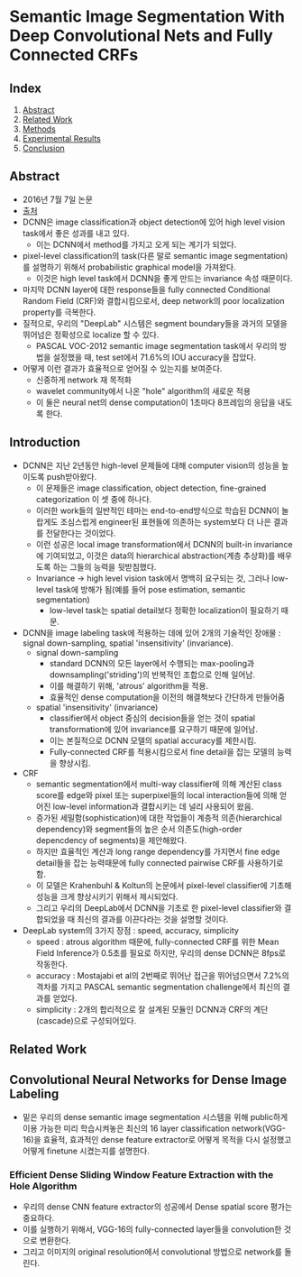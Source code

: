 # Semantic Image Segmentation With Deep Convolutional Nets and Fully Connected CRFs

## Index

1. [Abstract](##Abstract)
2. [Related Work](##Related%20Work)
3. [Methods](##Methods)
4. [Experimental Results](##Experimental%20Results)
5. [Conclusion](##Conclusion)

## Abstract

- 2016년 7월 7일 논문
- [출처](https://arxiv.org/pdf/1412.7062.pdf)
- DCNN은 image classification과 object detection에 있어 high level vision task에서 좋은 성과를 내고 있다.
  - 이는 DCNN에서 method를 가지고 오게 되는 계기가 되었다.
- pixel-level classification의 task(다른 말로 semantic image segmentation)를 설명하기 위해서 probabilistic graphical model을 가져왔다.
  - 이것은 high level task에서 DCNN을 좋게 만드는 invariance 속성 때문이다.
- 마지막 DCNN layer에 대한 response들을 fully connected Conditional Random Field (CRF)와 결합시킴으로서, deep network의 poor localization property를 극복한다.
- 질적으로, 우리의 "DeepLab" 시스템은 segment boundary들을 과거의 모델을 뛰어넘은 정확성으로 localize 할 수 있다.
  - PASCAL VOC-2012 semantic image segmentation task에서 우리의 방법을 설정했을 때, test set에서 71.6%의 IOU accuracy을 잡았다.
- 어떻게 이런 결과가 효율적으로 얻어질 수 있는지를 보여준다.
  - 신중하게 network 재 목적화
  - wavelet community에서 나온 "hole" algorithm의 새로운 적용
  - 이 둘은 neural net의 dense computation이 1초마다 8프레임의 응답을 내도록 한다.

## Introduction

- DCNN은 지난 2년동안 high-level 문제들에 대해 computer vision의 성능을 높이도록 push받아왔다.
  - 이 문제들은 image classification, object detection, fine-grained categorization 이 셋 중에 하나다.
  - 이러한 work들의 일반적인 테마는 end-to-end방식으로 학습된 DCNN이 놀랍게도 조심스럽게 engineer된 표현들에 의존하는 system보다 더 나은 결과를 전달한다는 것이었다.
  - 이런 성공은 local image transformation에서 DCNN의 built-in invariance에 기여되었고, 이것은 data의 hierarchical abstraction(계층 추상화)를 배우도록 하는 그들의 능력을 뒷받침했다.
  - Invariance -> high level vision task에서 명백히 요구되는 것, 그러나 low-level task에 방해가 됨(예를 들어 pose estimation, semantic segmentation)
    - low-level task는 spatial detail보다 정확한 localization이 필요하기 때문.
- DCNN을 image labeling task에 적용하는 데에 있어 2개의 기술적인 장애물 : signal down-sampling, spatial 'insensitivity' (invariance).
  - signal down-sampling
    - standard DCNN의 모든 layer에서 수행되는 max-pooling과 downsampling('striding')의 반복적인 조합으로 인해 일어남.
    - 이를 해결하기 위해, 'atrous' algorithm을 적용.
    - 효율적인 dense computation을 이전의 해결책보다 간단하게 만들어줌
  - spatial 'insensitivity' (invariance)
    - classifier에서 object 중심의 decision들을 얻는 것이 spatial transformation에 있어 invariance를 요구하기 때문에 일어남.
    - 이는 본질적으로 DCNN 모델의 spatial accuracy를 제한시킴.
    - Fully-connected CRF를 적용시킴으로서 fine detail을 잡는 모델의 능력을 향상시킴.
- CRF
  - semantic segmentation에서 multi-way classifier에 의해 계산된 class score를 edge와 pixel 또는 superpixel들의 local interaction들에 의해 얻어진 low-level information과 결합시키는 데 널리 사용되어 왔음.
  - 증가된 세밀함(sophistication)에 대한 작업들이 계층적 의존(hierarchical dependency)와 segment들의 높은 순서 의존도(high-order depencdency of segments)을 제안해왔다.
  - 하지만 효율적인 계산과 long range dependency를 가지면서 fine edge detail들을 잡는 능력때문에 fully connected pairwise CRF를 사용하기로 함.
  - 이 모델은 Krahenbuhl & Koltun의 논문에서 pixel-level classifier에 기초해 성능을 크게 향상시키기 위해서 제시되었다.
  - 그리고 우리의 DeepLab에서 DCNN을 기초로 한 pixel-level classifier와 결합되었을 때 최신의 결과를 이끈다라는 것을 설명할 것이다.
- DeepLab system의 3가지 장점 : speed, accuracy, simplicity
  - speed : atrous algorithm 때문에, fully-connected CRF를 위한 Mean Field Inference가 0.5초를 필요로 하지만, 우리의 dense DCNN은 8fps로 작동한다.
  - accuracy : Mostajabi et al의 2번째로 뛰어난 접근을 뛰어넘으면서 7.2%의 격차를 가지고 PASCAL semantic segmentation challenge에서 최신의 결과를 얻었다.
  - simplicity : 2개의 합리적으로 잘 설계된 모듈인 DCNN과 CRF의 계단(cascade)으로 구성되어있다.

## Related Work

## Convolutional Neural Networks for Dense Image Labeling

- 밑은 우리의 dense semantic image segmentation 시스템을 위해 public하게 이용 가능한 미리 학습시켜놓은 최신의 16 layer classification network(VGG-16)을 효율적, 효과적인 dense feature extractor로 어떻게 목적을 다시 설정했고 어떻게 finetune 시켰는지를 설명한다.

### Efficient Dense Sliding Window Feature Extraction with the Hole Algorithm

- 우리의 dense CNN feature extractor의 성공에서 Dense spatial score 평가는 중요하다.
- 이를 실행하기 위해서, VGG-16의 fully-connected layer들을 convolution한 것으로 변환한다.
- 그리고 이미지의 original resolution에서 convolutional 방법으로 network를 돌린다.
